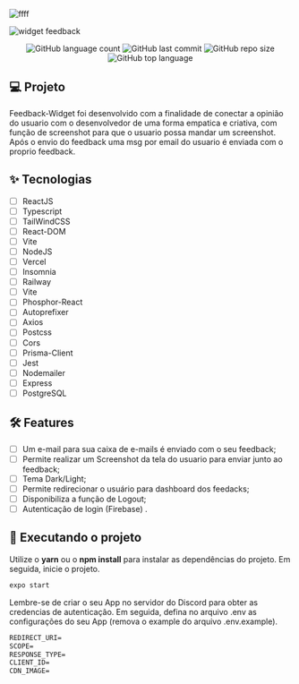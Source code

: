 

![ffff](https://user-images.githubusercontent.com/71294409/177211628-3adedd43-0bbd-477d-86a0-9c7ed5c9d400.png)

![widget feedback](https://user-images.githubusercontent.com/71294409/177214698-faf65a69-085d-4729-89cf-65e01d1d8ef9.png)

<div align="center">

![GitHub language count](https://img.shields.io/github/languages/count/nat-1501/Feedback-Widget)
![GitHub last commit](https://img.shields.io/github/last-commit/nat-1501/Feedback-Widget)
![GitHub repo size](https://img.shields.io/github/repo-size/nat-1501/Feedback-Widget)
![GitHub top language](https://img.shields.io/github/languages/top/nat-1501/Feedback-Widget)

</div>


## 💻 Projeto
Feedback-Widget foi desenvolvido com a finalidade de conectar a opinião do usuario com o desenvolvedor de uma forma empatica e criativa, com função de screenshot para que o usuario possa mandar um screenshot. Após o envio do feedback uma msg por email do usuario é enviada com o proprio feedback.

## ✨ Tecnologias

-   [ ] ReactJS
-   [ ] Typescript
-   [ ] TailWindCSS
-   [ ] React-DOM
-   [ ] Vite
-   [ ] NodeJS
-   [ ] Vercel
-   [ ] Insomnia
-   [ ] Railway
-   [ ] Vite
-   [ ] Phosphor-React
-   [ ] Autoprefixer
-   [ ] Axios
-   [ ] Postcss
-   [ ] Cors
-   [ ] Prisma-Client
-   [ ] Jest
-   [ ] Nodemailer
-   [ ] Express
-   [ ] PostgreSQL

## :hammer_and_wrench: Features 


-   [ ] Um e-mail para sua caixa de e-mails é enviado com o seu feedback;
-   [ ] Permite realizar um Screenshot da tela do usuario para enviar junto ao feedback;
-   [ ] Tema Dark/Light;
-   [ ] Permite redirecionar o usuário para dashboard dos feedacks;
-   [ ] Disponibiliza a função de Logout;
-   [ ] Autenticação de login (Firebase) .

 ## 🚀 Executando o projeto

Utilize o **yarn** ou o **npm install** para instalar as dependências do projeto.
Em seguida, inicie o projeto.

```cl
expo start
```

Lembre-se de criar o seu App no servidor do Discord para obter as credencias de autenticação. Em seguida, defina no arquivo .env as configurações do seu App (remova o example do arquivo .env.example).
 
 ```cl
REDIRECT_URI=
SCOPE=
RESPONSE_TYPE=
CLIENT_ID=
CDN_IMAGE=
```

